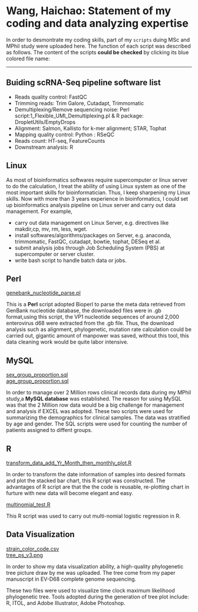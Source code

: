 
# Wang, Haichao: Statement of my coding and data analyzing expertise

In order to desmontrate my coding skills, part of my `scripts` duing MSc and MPhil study
were uploaded here. The function of each script was described as follows. The content of the scripts __could 
be checked__ by clicking its blue colored file name:

---
## Buiding scRNA-Seq pipeline software list

* Reads quality control: FastQC
* Trimming reads: Trim Galore, Cutadapt, Trimmomatic
* Demultiplexing/Remove sequencing noise: Perl script:1_Flexible_UMI_Demultiplexing.pl & R package: DropletUtils/EmptyDrops
* Alignment: Salmon, Kallisto for k-mer alignment; STAR, Tophat
* Mapping quality control: Python : RSeQC
* Reads count: HT-seq, FeatureCounts
* Downstream analysis: R




## Linux

As most of bioinformatics softwares require supercomputer or linux server to do the calculation, I treat the ability of using Linux system as one of the most important skills for bioinformatician. Thus, I keep sharpening my Linux skills. Now with more than 3 years experience in bioinformatics, I could set up bioinformatics analysis pipeline on Linux server and carry out data management.
For example, 
* carry out data management on Linux Server, e.g. directives like makdir,cp, mv, rm, less, wget.
* install softwares/algorithms/packages on Server, e.g. anaconda, trimmomatic, FastQC, cutadapt, bowtie, tophat, DESeq et al.
* submit analysis jobs through Job Scheduling System (PBS) at supercomputer or server cluster. 
* write bash script to handle batch data or jobs.


## Perl

[genebank_nucleotide_parse.pl](https://github.com/Marvel1991/data_analysis_visualization/blob/master/get_accession_strain-name_location_length_collection_add_vp1_version3_final.pl)

This is a __Perl__ script adopted Bioperl to parse the meta data retrieved from GenBank 
nucleotide database, the downloaded files were in .gb format,using this script, the VP1 
nucleotide sequences of around 2,000 enterovirus d68 were extracted from the .gb file.
Thus, the download analysis such as alignment, phylogenetic, mutation rate calculation could 
be carried out, gigantic amount of manpower was saved, without this tool, this data cleaning 
work would be quite labor intensive. 

## MySQL

[sex_group_proportion.sql](https://github.com/Marvel1991/data_analysis_visualization/blob/master/sex_proportion.sql) \
[age_group_proportion.sql](https://github.com/Marvel1991/data_analysis_visualization/blob/master/age_group_proportion.sql)

In order to manage over 2 Million rows clinical records data during my MPhil study,a __MySQL database__
was established. The reason for using MySQL was that the 2 Million row data would be a big challenge
for management and analysis if EXCEL was adopted. These two scripts were used for summarizing the 
demographics for clinical samples. The data was stratified by age and gender. The SQL scripts were used
for counting the number of patients assigned to diffent groups.

## R

[transform_data_add_Yr_Month_then_monthly_plot.R](https://github.com/Marvel1991/data_analysis_visualization/blob/master/transform_data_add_Yr_Month_then_monthly_plot.R)

In order to transform the date information of samples into desired formats and plot the 
stacked bar chart, this R script was constructed. The advantages of R script are that the 
the code is reusable, re-plotting chart in furture with new data will become elegant and easy.

[multinomial_test.R](https://github.com/Marvel1991/data_analysis_visualization/blob/master/multi_nomial_A_ref.R)

This R script was used to carry out multi-nomial logistic regression in R.

## Data Visualization 

[strain_color_code.csv](https://github.com/Marvel1991/data_analysis_visualization/blob/master/strain_color_code.csv)\
[tree_ps_v3.png](https://github.com/Marvel1991/data_analysis_visualization/blob/master/tree_ps_v3.png)

In order to show my data visualization ability, a high-quality phylogenetic tree picture draw by me was uploaded.
The tree come from my paper manuscript in EV-D68 complete genome sequencing.

These two files were used to visualize time clock maximum likelihood phylogenetic tree. Tools adopted during the 
generation of tree plot include: R, ITOL, and Adobe Illustrator, Adobe Photoshop.


